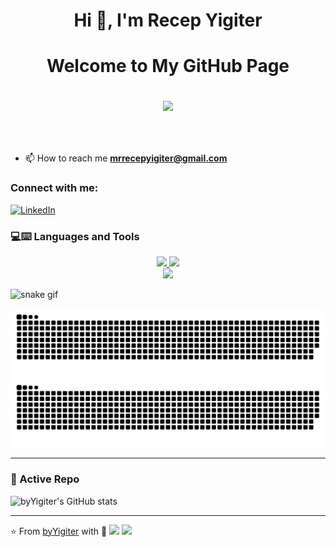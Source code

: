 <h1 align="center">Hi 👋, I'm Recep Yigiter</h1>

<h1 align="center">
   Welcome to My GitHub Page
   
 <p align="center">
  <img src="https://readme-typing-svg.herokuapp.com/?lines=Full-Stack+Java+Developer&I+am+Recep;font=Fira%20Code&center=true&width=440&height=45&color=0d6efd&vCenter=true&size=25">
  <p align="center">   
      </h5>
    <br>
 
 



- 📫 How to reach me **mrrecepyigiter@gmail.com**
<h3 align="left">Connect with me:</h3>

[![LinkedIn](https://img.shields.io/badge/linkedin-%230077B5.svg?style=for-the-badge&logo=linkedin&logoColor=white)](https://www.linkedin.com/in/ryigiter)


### 💻:keyboard: Languages and Tools 

<p align="center">
  <a href="https://skillicons.dev">
    <img src="https://skillicons.dev/icons?i=java,sqlite,git,github,mongodb,mysql,postgres,hibernate,maven,spring,docker,aws"/>
    <img src="https://skillicons.dev/icons?i=html,css,bootstrap,js,sass,webpack,react,redux"/></br>
    <img src="https://skillicons.dev/icons?i=visualstudio,vscode,idea,replit,postman,vercel,netlify"/></br>
 
  </a>
</p>



![snake gif](https://github.com/mrYigiter/blob/output/github-contribution-grid-snake.gif)

![github contribution grid snake animation](https://raw.githubusercontent.com/platane/platane/output/github-contribution-grid-snake-dark.svg#gh-dark-mode-only)![github contribution grid snake animation](https://raw.githubusercontent.com/platane/platane/output/github-contribution-grid-snake.svg#gh-light-mode-only)

---
### 👀 Active Repo
![byYigiter's GitHub stats](https://github-readme-stats.vercel.app/api?username=byYigiter&show_icons=true&theme=tokyonight)

<!-- ### 🏆 Github Status
![Top Used Language](https://github-readme-stats.vercel.app/api/top-langs/?username=quananhle&show_icons=true&theme=tokyonight&hide_border=true)
![My Github Status](https://github-readme-stats.vercel.app/api?username=quananhle&show_icons=true&theme=shades-of-purple&hide_border=true) -->

 ---
 
⭐️ From [byYigiter](https://github.com/byYigiter) with :sparkling_heart: 
 <img src="https://media.giphy.com/media/hvRJCLFzcasrR4ia7z/giphy.gif" width="28">  ![](https://komarev.com/ghpvc/?username=byYigiter&color=005cf9&style=flat)
